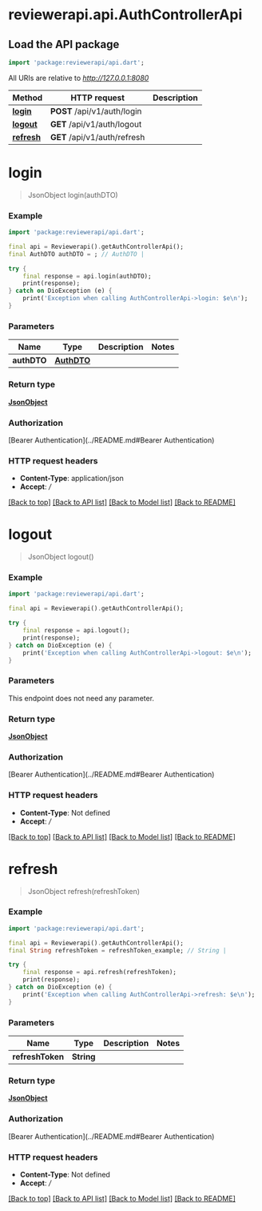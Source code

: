 # reviewerapi.api.AuthControllerApi

## Load the API package
```dart
import 'package:reviewerapi/api.dart';
```

All URIs are relative to *http://127.0.0.1:8080*

Method | HTTP request | Description
------------- | ------------- | -------------
[**login**](AuthControllerApi.md#login) | **POST** /api/v1/auth/login | 
[**logout**](AuthControllerApi.md#logout) | **GET** /api/v1/auth/logout | 
[**refresh**](AuthControllerApi.md#refresh) | **GET** /api/v1/auth/refresh | 


# **login**
> JsonObject login(authDTO)



### Example
```dart
import 'package:reviewerapi/api.dart';

final api = Reviewerapi().getAuthControllerApi();
final AuthDTO authDTO = ; // AuthDTO | 

try {
    final response = api.login(authDTO);
    print(response);
} catch on DioException (e) {
    print('Exception when calling AuthControllerApi->login: $e\n');
}
```

### Parameters

Name | Type | Description  | Notes
------------- | ------------- | ------------- | -------------
 **authDTO** | [**AuthDTO**](AuthDTO.md)|  | 

### Return type

[**JsonObject**](JsonObject.md)

### Authorization

[Bearer Authentication](../README.md#Bearer Authentication)

### HTTP request headers

 - **Content-Type**: application/json
 - **Accept**: */*

[[Back to top]](#) [[Back to API list]](../README.md#documentation-for-api-endpoints) [[Back to Model list]](../README.md#documentation-for-models) [[Back to README]](../README.md)

# **logout**
> JsonObject logout()



### Example
```dart
import 'package:reviewerapi/api.dart';

final api = Reviewerapi().getAuthControllerApi();

try {
    final response = api.logout();
    print(response);
} catch on DioException (e) {
    print('Exception when calling AuthControllerApi->logout: $e\n');
}
```

### Parameters
This endpoint does not need any parameter.

### Return type

[**JsonObject**](JsonObject.md)

### Authorization

[Bearer Authentication](../README.md#Bearer Authentication)

### HTTP request headers

 - **Content-Type**: Not defined
 - **Accept**: */*

[[Back to top]](#) [[Back to API list]](../README.md#documentation-for-api-endpoints) [[Back to Model list]](../README.md#documentation-for-models) [[Back to README]](../README.md)

# **refresh**
> JsonObject refresh(refreshToken)



### Example
```dart
import 'package:reviewerapi/api.dart';

final api = Reviewerapi().getAuthControllerApi();
final String refreshToken = refreshToken_example; // String | 

try {
    final response = api.refresh(refreshToken);
    print(response);
} catch on DioException (e) {
    print('Exception when calling AuthControllerApi->refresh: $e\n');
}
```

### Parameters

Name | Type | Description  | Notes
------------- | ------------- | ------------- | -------------
 **refreshToken** | **String**|  | 

### Return type

[**JsonObject**](JsonObject.md)

### Authorization

[Bearer Authentication](../README.md#Bearer Authentication)

### HTTP request headers

 - **Content-Type**: Not defined
 - **Accept**: */*

[[Back to top]](#) [[Back to API list]](../README.md#documentation-for-api-endpoints) [[Back to Model list]](../README.md#documentation-for-models) [[Back to README]](../README.md)

